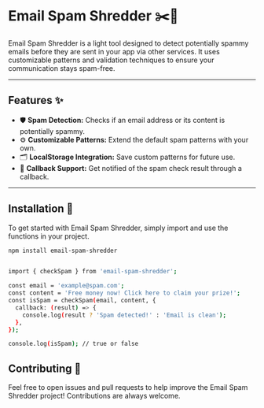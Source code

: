 # Email Spam Shredder ✂️📧

Email Spam Shredder is a light tool designed to detect potentially spammy emails before they are sent in your app via other services.
It uses customizable patterns and validation techniques to ensure your communication stays spam-free.

---

## Features ✨

- 🛡️ **Spam Detection:** Checks if an email address or its content is potentially spammy.
- ⚙️ **Customizable Patterns:** Extend the default spam patterns with your own.
- 🗂️ **LocalStorage Integration:** Save custom patterns for future use.
- 🧠 **Callback Support:** Get notified of the spam check result through a callback.

---

## Installation 🚀

To get started with Email Spam Shredder, simply import and use the functions in your project.

```bash
npm install email-spam-shredder


import { checkSpam } from 'email-spam-shredder';

const email = 'example@spam.com';
const content = 'Free money now! Click here to claim your prize!';
const isSpam = checkSpam(email, content, {
  callback: (result) => {
    console.log(result ? 'Spam detected!' : 'Email is clean');
  },
});

console.log(isSpam); // true or false
```

## Contributing 🤝

Feel free to open issues and pull requests to help improve the Email Spam Shredder project! Contributions are always welcome.

